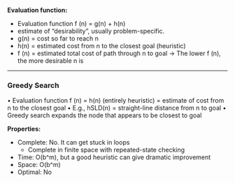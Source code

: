 
**Evaluation function:**
- Evaluation function f (n) = g(n) + h(n)  
-  estimate of “desirability”, usually problem-specific.  
- g(n) = cost so far to reach n  
- h(n) = estimated cost from n to the closest goal (heuristic) 
- f (n) = estimated total cost of path through n to goal
-> The lower f (n), the more desirable n is

---

### Greedy Search

• Evaluation function f (n) = h(n) (entirely heuristic) = estimate of cost from n to the closest goal
• E.g., hSLD(n) = straight-line distance from n to goal
• Greedy search expands the node that appears to be closest to goal

**Properties:**
-   Complete: No. It can get stuck in loops
    -   Complete in finite space with repeated-state checking
-   Time: O(b^m), but a good heuristic can give dramatic improvement
-   Space: O(b^m)
-   Optimal: No



